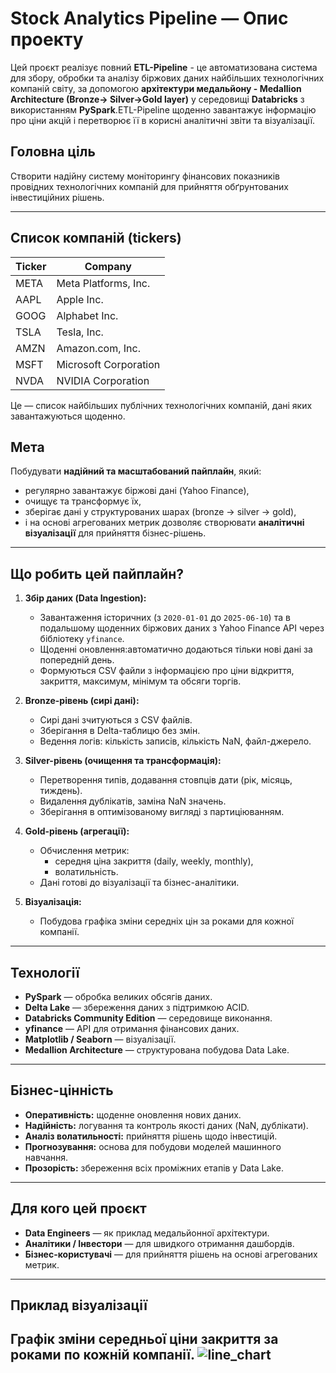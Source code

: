 # Stock Analytics Pipeline — Опис проекту

Цей проєкт реалізує повний **ETL-Pipeline** - це автоматизована система для збору, обробки та аналізу біржових даних найбільших технологічних компаній світу, за допомогою **архітектури медальйону - Medallion Architecture (Bronze-> Silver->Gold layer)** у середовищі **Databricks** з використанням **PySpark**.ETL-Pipeline щоденно завантажує інформацію про ціни акцій і перетворює її в корисні аналітичні звіти та візуалізації.

## Головна ціль
Створити надійну систему моніторингу фінансових показників провідних технологічних компаній для прийняття обґрунтованих інвестиційних рішень.

---

## Список компаній (tickers)


| Ticker | Company                  |
|--------|--------------------------|
| META   | Meta Platforms, Inc.     |
| AAPL   | Apple Inc.               |
| GOOG   | Alphabet Inc.            |
| TSLA   | Tesla, Inc.              |
| AMZN   | Amazon.com, Inc.         |
| MSFT   | Microsoft Corporation    |
| NVDA   | NVIDIA Corporation       |


Це — список найбільших публічних технологічних компаній, дані яких завантажуються щоденно.

## Мета

Побудувати **надійний та масштабований пайплайн**, який:
- регулярно завантажує біржові дані (Yahoo Finance),
- очищує та трансформує їх,
- зберігає дані у структурованих шарах (bronze → silver → gold),
- і на основі агрегованих метрик дозволяє створювати **аналітичні візуалізації** для прийняття бізнес-рішень.

---

## Що робить цей пайплайн?
1. **Збір даних (Data Ingestion):**
   - Завантаження історичних (з `2020-01-01` до `2025-06-10`) та в подальшому щоденних біржових даних з Yahoo Finance API через бібліотеку `yfinance`.
   - Щоденні оновлення:aвтоматично додаються тільки нові дані за попередній день.
   - Формуються CSV файли з інформацією про ціни відкриття, закриття, максимум, мінімум та обсяги торгів.

1. **Bronze-рівень (сирі дані):**
   - Сирі дані зчитуються з CSV файлів.
   - Зберігання в Delta-таблицю без змін.
   - Ведення логів: кількість записів, кількість NaN, файл-джерело.

2. **Silver-рівень (очищення та трансформація):**
   - Перетворення типів, додавання стовпців дати (рік, місяць, тиждень).
   - Видалення дублікатів, заміна NaN значень.
   - Зберігання в оптимізованому вигляді з партиціюванням.

3. **Gold-рівень (агрегації):**
   - Обчислення метрик:
     - середня ціна закриття (daily, weekly, monthly),
     - волатильність.
   - Дані готові до візуалізації та бізнес-аналітики.

4. **Візуалізація:**
   - Побудова графіка зміни середніх цін за роками для кожної компанії.

---

## Технології

- **PySpark** — обробка великих обсягів даних.
- **Delta Lake** — збереження даних з підтримкою ACID.
- **Databricks Community Edition** — середовище виконання.
- **yfinance** — API для отримання фінансових даних.
- **Matplotlib / Seaborn** — візуалізації.
- **Medallion Architecture** — структурована побудова Data Lake.

---

## Бізнес-цінність

- **Оперативність:** щоденне оновлення нових даних.
- **Надійність:** логування та контроль якості даних (NaN, дублікати).
- **Аналіз волатильності:** прийняття рішень щодо інвестицій.
- **Прогнозування:** основа для побудови моделей машинного навчання.
- **Прозорість:** збереження всіх проміжних етапів у Data Lake.

---

## Для кого цей проєкт

- **Data Engineers** — як приклад медальйонної архітектури.
- **Аналітики / Інвестори** — для швидкого отримання дашбордів.
- **Бізнес-користувачі** — для прийняття рішень на основі агрегованих метрик.

---

## Приклад візуалізації

Графік зміни середньої ціни закриття за роками по кожній компанії.
![line_chart](https://github.com/oksanaSuriak/Yahoo-finance-data-pipelines/blob/main/results/line_chart.png)
---

